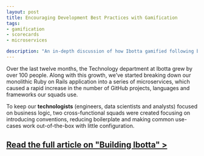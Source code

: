 ```yaml
---
layout: post
title: Encouraging Development Best Practices with Gamification
tags:
- gamification
- scorecards
- microservices

description: "An in-depth discussion of how Ibotta gamified following best practices among new developers by introducing a Scorecard badge."
---
```


Over the last twelve months, the Technology department at Ibotta grew by over 100 people. Along with this growth, we’ve started breaking down our monolithic Ruby on Rails application into a series of microservices, which caused a rapid increase in the number of GitHub projects, languages and frameworks our squads use.

To keep our **technologists** (engineers, data scientists and analysts) focused on business logic, two cross-functional squads were created focusing on introducing conventions, reducing boilerplate and making common use-cases work out-of-the-box with little configuration.

## [Read the full article on "Building Ibotta" >](https://medium.com/building-ibotta/encouraging-development-best-practices-with-gamification-ffdea7b0712)
